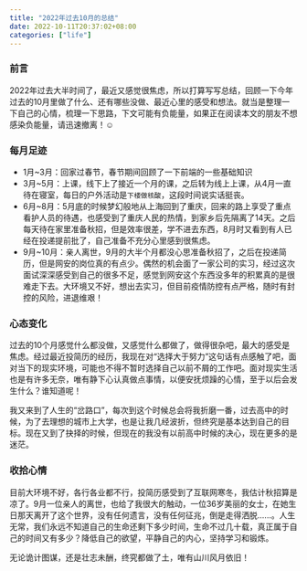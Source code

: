 ```yaml
---
title: "2022年过去10月的总结"
date: 2022-10-11T20:37:02+08:00
categories: ["life"]
---
```


### 前言

2022年过去大半时间了，最近又感觉很焦虑，所以打算写写总结，回顾一下今年过去的10月里做了什么、还有哪些没做、最近心里的感受和想法。就当是整理一下自己的心情，梳理一下思路，下文可能有负能量，如果正在阅读本文的朋友不想感染负能量，请迅速撤离！:relaxed:

### 每月足迹

* 1月~3月：回家过春节，春节期间回顾了一下前端的一些基础知识
* 3月~5月：上课，线下上了接近一个月的课，之后转为线上上课，从4月一直待在寝室，每日的户外活动是`下楼做核酸`，这段时间说实话挺丧。
* 6月~8月：5月底的时候梦幻般地从上海回到了重庆，回来的路上享受了重点看护人员的待遇，也感受到了重庆人民的热情，到家乡后先隔离了14天。之后每天待在家里准备秋招，但是效率很差，学不进去东西，8月时又看到有人已经在投递提前批了，自己准备不充分心里感到很焦虑。
* 9月~10月：亲人离世，9月的大半个月都没心思准备秋招了，之后在投递简历，但是网安的岗位真的有点少。偶然的机会面了一家公司的实习，经过这次面试深深感受到自己的很多不足，感觉到网安这个东西没多年的积累真的是很难走下去。大环境又不好，想出去实习，但目前疫情防控有点严格，随时有封控的风险，进退维艰！

### 心态变化

过去的10个月感觉什么都没做，又感觉什么都做了，做得很杂吧，最大的感受是焦虑。经过最近投简历的经历，我现在对“选择大于努力”这句话有点感触了吧，面对当下的现实环境，可能也不得不暂时选择自己以前不屑的工作吧。面对现实生活也是有许多无奈，唯有静下心认真做点事情，以便安抚烦躁的心情，至于以后会发生什么？谁知道呢！

我又来到了人生的“岔路口”，每次到这个时候总会将我折磨一番，过去高中的时候，为了去理想的城市上大学，也是让我几经波折，但终究是基本达到自己的目标。现在又到了抉择的时候，但现在的我没有以前高中时候的决心，现在更多的是迷茫。

### 收拾心情

目前大环境不好，各行各业都不行，投简历感受到了互联网寒冬，我估计秋招算是凉了。9月一位亲人的离世，也给了我很大的触动，一位36岁美丽的女士，在她生日那天离开了这个世界，没有任何遗言，没有任何征兆，倒是走得洒脱......。人生无常，我们永远不知道自己的生命还剩下多少时间，生命不过几十载，真正属于自己的时间又有多少？降低自己的欲望，平静自己的内心，坚持学习和锻炼。

无论诡计图谋，还是壮志未酬，终究都做了土，唯有山川风月依旧！
